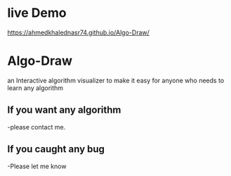 # live Demo
https://ahmedkhalednasr74.github.io/Algo-Draw/
# Algo-Draw
an Interactive algorithm visualizer to make it easy for anyone who needs to learn any algorithm

## If you want any algorithm
-please contact me.

## If you caught any bug 
-Please let me know
